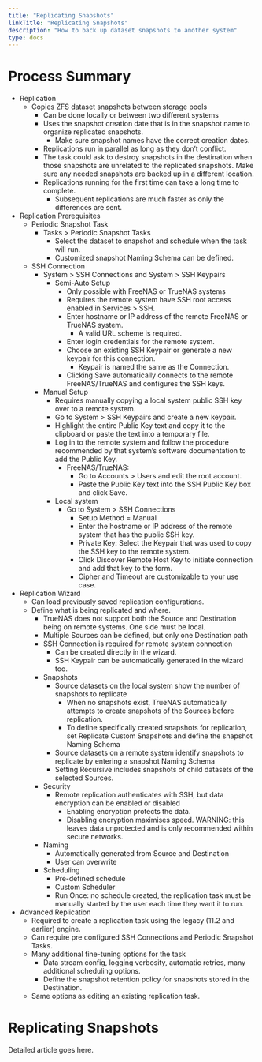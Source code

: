 ```yaml
---
title: "Replicating Snapshots"
linkTitle: "Replicating Snapshots"
description: "How to back up dataset snapshots to another system"
type: docs
---
```


# Process Summary

* Replication
  * Copies ZFS dataset snapshots between storage pools
    * Can be done locally or between two different systems
    * Uses the snapshot creation date that is in the snapshot name to organize replicated snapshots.
      * Make sure snapshot names have the correct creation dates.
    * Replications run in parallel as long as they don’t conflict.
    * The task could ask to destroy snapshots in the destination when those snapshots are unrelated to the replicated snapshots. Make sure any needed snapshots are backed up in a different location.
    * Replications running for the first time can take a long time to complete.
      * Subsequent replications are much faster as only the differences are sent.
* Replication Prerequisites
  * Periodic Snapshot Task
    * Tasks > Periodic Snapshot Tasks
      * Select the dataset to snapshot and schedule when the task will run.
      * Customized snapshot Naming Schema can be defined.
  * SSH Connection
    * System > SSH Connections and System > SSH Keypairs
      * Semi-Auto Setup
        * Only possible with FreeNAS or TrueNAS systems
        * Requires the remote system have SSH root access enabled in Services > SSH.
        * Enter hostname or IP address of the remote FreeNAS or TrueNAS system.
          * A valid URL scheme is required.
        * Enter login credentials for the remote system.
        * Choose an existing SSH Keypair or generate a new keypair for this connection.
          * Keypair is named the same as the Connection.
        * Clicking Save automatically connects to the remote FreeNAS/TrueNAS and configures the SSH keys.
     * Manual Setup
       * Requires manually copying a local system public SSH key over to a remote system.
       * Go to System > SSH Keypairs and create a new keypair.
       * Highlight the entire Public Key text and copy it to the clipboard or paste the text into a temporary file.
       * Log in to the remote system and follow the procedure recommended by that system’s software documentation to add the Public Key.
         * FreeNAS/TrueNAS:
           * Go to Accounts > Users and edit the root account.
           * Paste the Public Key text into the SSH Public Key box and click Save.
       * Local system
         * Go to System > SSH Connections
           * Setup Method = Manual
           * Enter the hostname or IP address of the remote system that has the public SSH key.
           * Private Key: Select the Keypair that was used to copy the SSH key to the remote system.
           * Click Discover Remote Host Key to initiate connection and add that key to the form.
           * Cipher and Timeout are customizable to your use case.
* Replication Wizard
  * Can load previously saved replication configurations.
  * Define what is being replicated and where.
    * TrueNAS does not support both the Source and Destination being on remote systems. One side must be local.
    * Multiple Sources can be defined, but only one Destination path
    * SSH Connection is required for remote system connection
      * Can be created directly in the wizard.
      * SSH Keypair can be automatically generated in the wizard too.
    * Snapshots
      * Source datasets on the local system show the number of snapshots to replicate
        * When no snapshots exist, TrueNAS automatically attempts to create snapshots of the Sources before replication.
        * To define specifically created snapshots for replication, set Replicate Custom Snapshots and define the snapshot Naming Schema
      * Source datasets on a remote system identify snapshots to replicate by entering a snapshot Naming Schema
      * Setting Recursive includes snapshots of child datasets of the selected Sources.
    * Security
      * Remote replication authenticates with SSH, but data encryption can be enabled or disabled
        * Enabling encryption protects the data.
        * Disabling encryption maximises speed. WARNING: this leaves data unprotected and is only recommended within secure networks.
    * Naming
      * Automatically generated from Source and Destination
      * User can overwrite
    * Scheduling
      * Pre-defined schedule
      * Custom Scheduler
      * Run Once: no schedule created, the replication task must be manually started by the user each time they want it to run.
* Advanced Replication
  * Required to create a replication task using the legacy (11.2 and earlier) engine.
  * Can require pre configured SSH Connections and Periodic Snapshot Tasks.
  * Many additional fine-tuning options for the task
    * Data stream config, logging verbosity, automatic retries, many additional scheduling options.
    * Define the snapshot retention policy for snapshots stored in the Destination.
  * Same options as editing an existing replication task.

# Replicating Snapshots

Detailed article goes here.